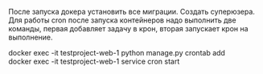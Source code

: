 После запуска докера установить все миграции.
Создать суперюзера.
Для работы cron после запуска контейнеров надо выполнить две команды, первая добавляет задачу в крон, вторая запускает крон на выполнение.


docker exec -it testproject-web-1 python manage.py crontab add                        
docker exec -it testproject-web-1 service cron start
